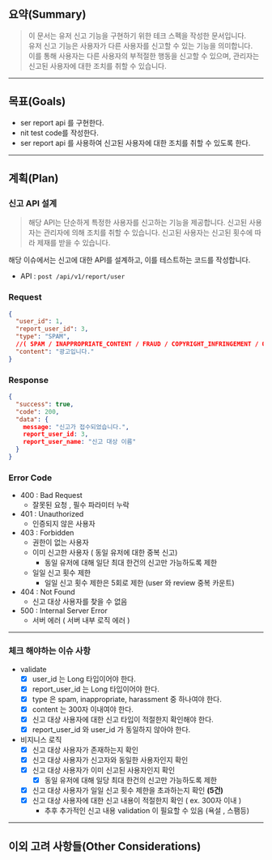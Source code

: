 ## 요약(Summary)

> 이 문서는 유저 신고 기능을 구현하기 위한 테크 스펙을 작성한 문서입니다.<br>
> 유저 신고 기능은 사용자가 다른 사용자를 신고할 수 있는 기능을 의미합니다.<br>
> 이를 통해 사용자는 다른 사용자의 부적절한 행동을 신고할 수 있으며, 관리자는 신고된 사용자에 대한 조치를 취할 수 있습니다.<br>

---------

## 목표(Goals)

- ser report api 를 구현한다.
- nit test code를 작성한다.
- ser report api 를 사용하여 신고된 사용자에 대한 조치를 취할 수 있도록 한다.

---------

## 계획(Plan)

### 신고 API 설계

> 해당 API는 단순하게 특정한 사용자를 신고하는 기능을 제공합니다.
> 신고된 사용자는 관리자에 의해 조치를 취할 수 있습니다.
> 신고된 사용자는 신고된 횟수에 따라 제재를 받을 수 있습니다.

해당 이슈에서는 신고에 대한 API를 설계하고, 이를 테스트하는 코드를 작성합니다.

- API  :  `post /api/v1/report/user`

### **Request**

```json
{
  "user_id": 1,
  "report_user_id": 3,
  "type": "SPAM",
  //( SPAM / INAPPROPRIATE_CONTENT / FRAUD / COPYRIGHT_INFRINGEMENT / OTHER )
  "content": "광고입니다."
}
```

### **Response**

```json
{
  "success": true,
  "code": 200,
  "data": {
    message: "신고가 접수되었습니다.",
    report_user_id: 3,
    report_user_name: "신고 대상 이름"
  }
}
```

### **Error Code**

- 400 : Bad Request
    - 잘못된 요청 , 필수 파라미터 누락
- 401 : Unauthorized
    - 인증되지 않은 사용자
- 403 : Forbidden
    - 권한이 없는 사용자
    - 이미 신고한 사용자 ( 동일 유저에 대한 중복 신고)
        - 동일 유저에 대해 일단 최대 한건의 신고만 가능하도록 제한
    - 일일 신고 횟수 제한
        - 일일 신고 횟수 제한은 5회로 제한 (user 와 review 중복 카운트)
- 404 : Not Found
    - 신고 대상 사용자를 찾을 수 없음
- 500 : Internal Server Error
    - 서버 에러 ( 서버 내부 로직 에러 )

------

### 체크 해야하는 이슈 사항

- validate
    - [x] user_id 는 Long 타입이어야 한다.
    - [x] report_user_id 는 Long 타입이어야 한다.
    - [x] type 은 spam, inappropriate, harassment 중 하나여야 한다.
    - [x] content 는 300자 이내여야 한다.
    - [x] 신고 대상 사용자에 대한 신고 타입이 적절한지 확인해야 한다.
    - [x] report_user_id 와 user_id 가 동일하지 않아야 한다.
- 비지니스 로직
    - [x] 신고 대상 사용자가 존재하는지 확인
    - [x] 신고 대상 사용자가 신고자와 동일한 사용자인지 확인
    - [x] 신고 대상 사용자가 이미 신고된 사용자인지 확인
        - [x] 동일 유저에 대해 일당 최대 한건의 신고만 가능하도록 제한
    - [X] 신고 대상 사용자가 일일 신고 횟수 제한을 초과하는지 확인 **(5건)**
    - [x] 신고 대상 사용자에 대한 신고 내용이 적절한지 확인 ( ex. 300자 이내 )
        - 추후 추가적인 신고 내용 validation 이 필요할 수 있음 (욕설 , 스팸등)

---------

## 이외 고려 사항들(Other Considerations)
